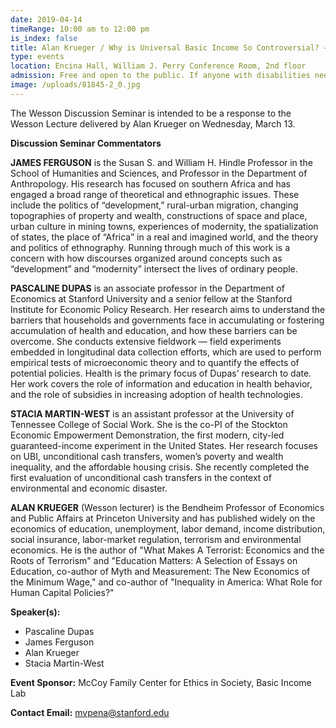 ```yaml
---
date: 2019-04-14
timeRange: 10:00 am to 12:00 pm
is_index: false
title: Alan Krueger / Why is Universal Basic Income So Controversial? – Discussion Seminar
type: events
location: Encina Hall, William J. Perry Conference Room, 2nd floor
admission: Free and open to the public. If anyone with disabilities needs accommodations, feel free to contact us at the email below.
image: /uploads/81845-2_0.jpg
---
```


The Wesson Discussion Seminar is intended to be a response to the Wesson Lecture delivered by Alan Krueger on Wednesday, March 13.

**Discussion Seminar Commentators**

**JAMES FERGUSON** is the Susan S. and William H. Hindle Professor in the School of Humanities and Sciences, and Professor in the Department of Anthropology. His research has focused on southern Africa and has engaged a broad range of theoretical and ethnographic issues. These include the politics of “development,” rural-urban migration, changing topographies of property and wealth, constructions of space and place, urban culture in mining towns, experiences of modernity, the spatialization of states, the place of “Africa” in a real and imagined world, and the theory and politics of ethnography. Running through much of this work is a concern with how discourses organized around concepts such as “development” and “modernity” intersect the lives of ordinary people.

**PASCALINE DUPAS** is an associate professor in the Department of Economics at Stanford University and a senior fellow at the Stanford Institute for Economic Policy Research. Her research aims to understand the barriers that households and governments face in accumulating or fostering accumulation of health and education, and how these barriers can be overcome. She conducts extensive fieldwork — field experiments embedded in longitudinal data collection efforts, which are used to perform empirical tests of microeconomic theory and to quantify the effects of potential policies. Health is the primary focus of Dupas’ research to date. Her work covers the role of information and education in health behavior, and the role of subsidies in increasing adoption of health technologies.

**STACIA MARTIN-WEST** is an assistant professor at the University of Tennessee College of Social Work. She is the co-PI of the Stockton Economic Empowerment Demonstration, the first modern, city-led guaranteed-income experiment in the United States. Her research focuses on UBI, unconditional cash transfers, women’s poverty and wealth inequality, and the affordable housing crisis. She recently completed the first evaluation of unconditional cash transfers in the context of environmental and economic disaster.

**ALAN KRUEGER** (Wesson lecturer) is the Bendheim Professor of Economics and Public Affairs at Princeton University and has published widely on the economics of education, unemployment, labor demand, income distribution, social insurance, labor-market regulation, terrorism and environmental economics. He is the author of "What Makes A Terrorist: Economics and the Roots of Terrorism" and "Education Matters: A Selection of Essays on Education, co-author of Myth and Measurement: The New Economics of the Minimum Wage," and co-author of "Inequality in America: What Role for Human Capital Policies?"

**Speaker(s):** 
- Pascaline Dupas
- James Ferguson
- Alan Krueger
- Stacia Martin-West

**Event Sponsor:** McCoy Family Center for Ethics in Society, Basic Income Lab

**Contact Email:** mvpena@stanford.edu